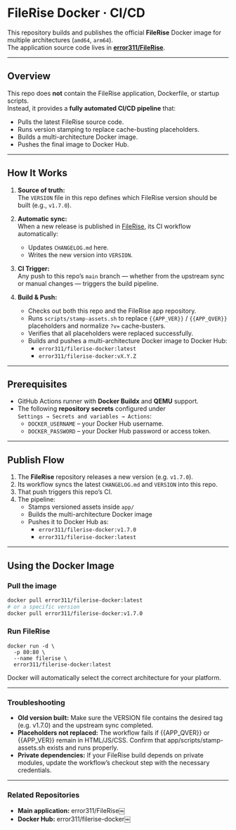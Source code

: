 # FileRise Docker · CI/CD

This repository builds and publishes the official **FileRise** Docker image for multiple architectures (`amd64`, `arm64`).  
The application source code lives in **[error311/FileRise](https://github.com/error311/FileRise)**.

---

## Overview

This repo does **not** contain the FileRise application, Dockerfile, or startup scripts.  
Instead, it provides a **fully automated CI/CD pipeline** that:

- Pulls the latest FileRise source code.
- Runs version stamping to replace cache-busting placeholders.
- Builds a multi-architecture Docker image.
- Pushes the final image to Docker Hub.

---

## How It Works

1. **Source of truth:**  
   The `VERSION` file in this repo defines which FileRise version should be built (e.g., `v1.7.0`).

2. **Automatic sync:**  
   When a new release is published in [FileRise](https://github.com/error311/FileRise), its CI workflow automatically:
   - Updates `CHANGELOG.md` here.
   - Writes the new version into `VERSION`.

3. **CI Trigger:**  
   Any push to this repo’s `main` branch — whether from the upstream sync or manual changes — triggers the build pipeline.

4. **Build & Push:**
   - Checks out both this repo and the FileRise app repository.
   - Runs `scripts/stamp-assets.sh` to replace `{{APP_VER}}` / `{{APP_QVER}}` placeholders and normalize `?v=` cache-busters.
   - Verifies that all placeholders were replaced successfully.
   - Builds and pushes a multi-architecture Docker image to Docker Hub:
     - `error311/filerise-docker:latest`
     - `error311/filerise-docker:vX.Y.Z`

---

## Prerequisites

- GitHub Actions runner with **Docker Buildx** and **QEMU** support.
- The following **repository secrets** configured under  
  `Settings → Secrets and variables → Actions`:
  - `DOCKER_USERNAME` – your Docker Hub username.
  - `DOCKER_PASSWORD` – your Docker Hub password or access token.

---

## Publish Flow

1. The **FileRise** repository releases a new version (e.g. `v1.7.0`).
2. Its workflow syncs the latest `CHANGELOG.md` and `VERSION` into this repo.
3. That push triggers this repo’s CI.
4. The pipeline:
   - Stamps versioned assets inside `app/`
   - Builds the multi-architecture Docker image
   - Pushes it to Docker Hub as:
     - `error311/filerise-docker:v1.7.0`
     - `error311/filerise-docker:latest`

---

## Using the Docker Image

### Pull the image
```bash
docker pull error311/filerise-docker:latest
# or a specific version
docker pull error311/filerise-docker:v1.7.0
```

### Run FileRise
```
docker run -d \
  -p 80:80 \
  --name filerise \
  error311/filerise-docker:latest
```
Docker will automatically select the correct architecture for your platform.

---

### Troubleshooting
- **Old version built:**
Make sure the VERSION file contains the desired tag (e.g. v1.7.0) and the upstream sync completed.
- **Placeholders not replaced:**
The workflow fails if {{APP_QVER}} or {{APP_VER}} remain in HTML/JS/CSS.
Confirm that app/scripts/stamp-assets.sh exists and runs properly.
- **Private dependencies:**
If your FileRise build depends on private modules, update the workflow’s checkout step with the necessary credentials.

---

### Related Repositories
- **Main application:** error311/FileRise￼
- **Docker Hub:** error311/filerise-docker￼

